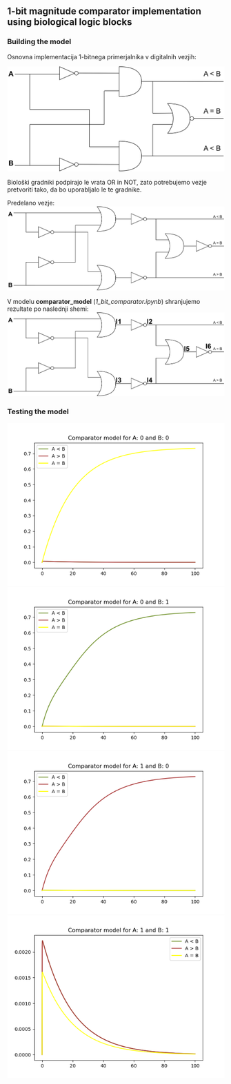 ## 1-bit magnitude comparator implementation using biological logic blocks

### Building the model

Osnovna implementacija 1-bitnega primerjalnika v digitalnih vezjih:

![1-bit comparator digital circuit](slike/1_bit_magnitude_comparator/png/1_bit_comparator_original_white.drawio.png)

Biološki gradniki podpirajo le vrata OR in NOT, zato potrebujemo vezje pretvoriti tako, da bo uporabljalo le te gradnike.

Predelano vezje:
![1-bit comparator converted to only use not and or gates](slike/1_bit_magnitude_comparator/png/1_bit_comparator_or_not_with_model_notation_without_notation_white.drawio.png)

V modelu **comparator_model** (_1\_bit\_comparator.ipynb_) shranjujemo rezultate po naslednji shemi:
![1-bit comparator converted to only use not and or gates with notation](slike/1_bit_magnitude_comparator/png/1_bit_comparator_or_not_with_model_notation_with_notation_white.drawio.png)

### Testing the model

![A0B0](slike/1_bit_magnitude_comparator/png/comparator_A0_B0.png)
![A0B1](slike/1_bit_magnitude_comparator/png/comparator_A0_B1.png)
![A1B0](slike/1_bit_magnitude_comparator/png/comparator_A1_B0.png)
![A1B1](slike/1_bit_magnitude_comparator/png/comparator_A1_B1.png)